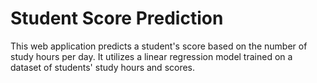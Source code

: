 # Student Score Prediction
This web application predicts a student's score based on the number of study hours per day. It utilizes a linear regression model trained on a dataset of students' study hours and scores.
